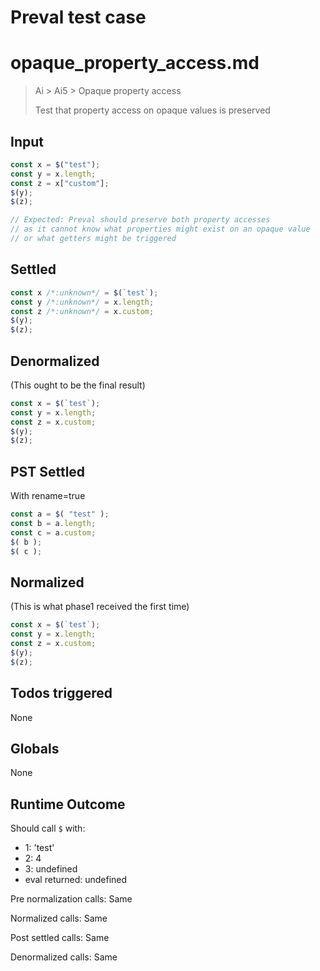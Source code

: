 # Preval test case

# opaque_property_access.md

> Ai > Ai5 > Opaque property access
>
> Test that property access on opaque values is preserved

## Input

`````js filename=intro
const x = $("test");
const y = x.length;
const z = x["custom"];
$(y);
$(z);

// Expected: Preval should preserve both property accesses
// as it cannot know what properties might exist on an opaque value
// or what getters might be triggered
`````


## Settled


`````js filename=intro
const x /*:unknown*/ = $(`test`);
const y /*:unknown*/ = x.length;
const z /*:unknown*/ = x.custom;
$(y);
$(z);
`````


## Denormalized
(This ought to be the final result)

`````js filename=intro
const x = $(`test`);
const y = x.length;
const z = x.custom;
$(y);
$(z);
`````


## PST Settled
With rename=true

`````js filename=intro
const a = $( "test" );
const b = a.length;
const c = a.custom;
$( b );
$( c );
`````


## Normalized
(This is what phase1 received the first time)

`````js filename=intro
const x = $(`test`);
const y = x.length;
const z = x.custom;
$(y);
$(z);
`````


## Todos triggered


None


## Globals


None


## Runtime Outcome


Should call `$` with:
 - 1: 'test'
 - 2: 4
 - 3: undefined
 - eval returned: undefined

Pre normalization calls: Same

Normalized calls: Same

Post settled calls: Same

Denormalized calls: Same
